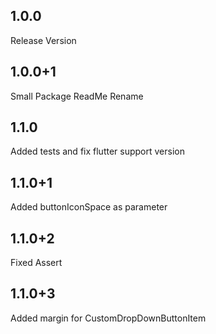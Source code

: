 ## 1.0.0
Release Version
## 1.0.0+1
Small Package ReadMe Rename
## 1.1.0
Added tests and fix flutter support version
## 1.1.0+1
Added buttonIconSpace as parameter
## 1.1.0+2
Fixed Assert
## 1.1.0+3
Added margin for CustomDropDownButtonItem
